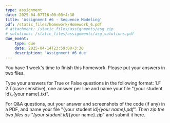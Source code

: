 ```yaml
---
type: assignment
date: 2025-04-07T16:00:00+4:30
title: 'Assignment #6 - Sequence Modeling'
pdf: /static_files/homework/Homework_6.pdf
# attachment: /static_files/assignments/asg.zip
# solutions: /static_files/assignments/asg_solutions.pdf
due_event: 
    type: due
    date: 2025-04-14T23:59:00+3:30
    description: 'Assignment #6 due'
---
```

You have 1 week's time to finish this homework. Please put your answers in two files.

Type your answers for True or False questions in the following format: 1.F 2.T(case sensitive), one answer per line and name your file "{your student id}_{your name}.txt".

For Q&A questions, put your answer and screenshots of the code (if any) in a PDF, and name your file "{your student id}_{your name}.pdf". Then zip the two files as "{your student id}_{your name}.zip" and submit it here.

